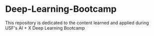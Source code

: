 # Deep-Learning-Bootcamp
This repository is dedicated to the content learned and applied during USF's AI + X Deep Learning Bootcamp 
